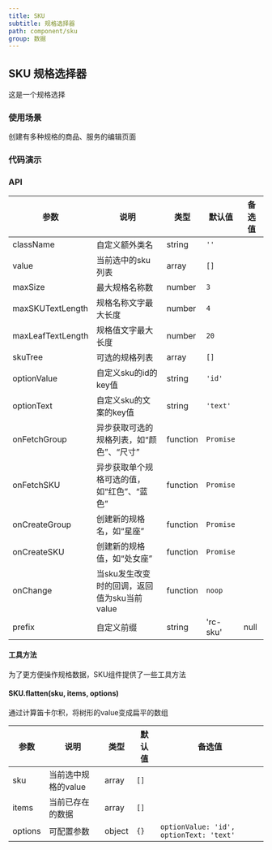 ```yaml
---
title: SKU
subtitle: 规格选择器
path: component/sku
group: 数据
---
```


## SKU 规格选择器

这是一个规格选择

### 使用场景

创建有多种规格的商品、服务的编辑页面

### 代码演示

### API

| 参数 | 说明 | 类型 | 默认值 | 备选值 |
|------|------|------|--------|--------|
| className | 自定义额外类名 | string | `''` |  |
| value | 当前选中的sku列表 | array | `[]` |  |
| maxSize | 最大规格名称数 | number | `3` |  |
| maxSKUTextLength | 规格名称文字最大长度 | number | `4` |  |
| maxLeafTextLength | 规格值文字最大长度 | number | `20` |  |
| skuTree | 可选的规格列表 | array | `[]` |  |
| optionValue | 自定义sku的id的key值 | string | `'id'` |  |
| optionText | 自定义sku的文案的key值 | string | `'text'` |  |
| onFetchGroup | 异步获取可选的规格列表，如“颜色”、“尺寸” | function | `Promise` |  |
| onFetchSKU | 异步获取单个规格可选的值，如“红色”、“蓝色” | function | `Promise` |  |
| onCreateGroup | 创建新的规格名，如“星座” | function | `Promise` |  |
| onCreateSKU | 创建新的规格值，如“处女座” | function | `Promise` |  |
| onChange | 当sku发生改变时的回调，返回值为sku当前value | function | `noop` |  |
| prefix | 自定义前缀 | string | 'rc-sku' | null |

#### 工具方法

为了更方便操作规格数据，SKU组件提供了一些工具方法

#### SKU.flatten(sku, items, options)

通过计算笛卡尔积，将树形的value变成扁平的数组

| 参数 | 说明 | 类型 | 默认值 | 备选值 |
|------|------|------|--------|--------|
| sku | 当前选中规格的value | array | `[]` |  |
| items | 当前已存在的数据 | array | `[]` |  |
| options | 可配置参数 | object | `{}` | `optionValue: 'id', optionText: 'text'` |
